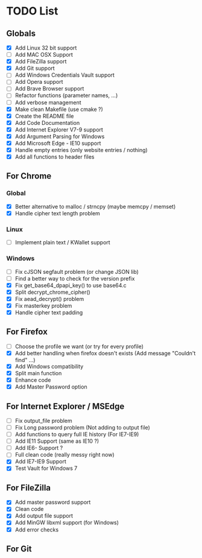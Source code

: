 # TODO List

## Globals 
- [x] Add Linux 32 bit support
- [ ] Add MAC OSX Support
- [x] Add FileZilla support
- [x] Add Git support
- [ ] Add Windows Credentials Vault support
- [ ] Add Opera support
- [ ] Add Brave Browser support
- [ ] Refactor functions (parameter names, ...)
- [ ] Add verbose management
- [x] Make clean Makefile (use cmake ?)
- [x] Create the README file
- [x] Add Code Documentation
- [x] Add Internet Explorer V7-9 support 
- [x] Add Argument Parsing for Windows
- [x] Add Microsoft Edge - IE10 support
- [x] Handle empty entries (only website entries / nothing)
- [x] Add all functions to header files

## For Chrome

### Global
- [x] Better alternative to malloc / strncpy (maybe memcpy / memset)
- [x] Handle cipher text length problem

### Linux
- [ ] Implement plain text / KWallet support

### Windows
- [ ] Fix cJSON segfault problem (or change JSON lib)
- [ ] Find a better way to check for the version prefix
- [x] Fix get_base64_dpapi_key() to use base64.c 
- [x] Split decrypt_chrome_cipher() 
- [x] Fix aead_decrypt() problem
- [x] Fix masterkey problem
- [x] Handle cipher text  padding

## For Firefox
- [ ] Choose the profile we want (or try for every profile)
- [x] Add better handling when firefox doesn't exists (Add message "Couldn't find" ...)
- [x] Add Windows compatibility
- [x] Split main function
- [x] Enhance code
- [x] Add Master Password option

## For Internet Explorer / MSEdge
- [ ] Fix output_file problem
- [ ] Fix Long password problem (Not adding to output file)
- [ ] Add functions to query full IE history (For IE7-IE9)
- [ ] Add IE11 Support (same as IE10 ?)
- [ ] Add IE6- Support ?
- [ ] Full clean code (really messy right now)
- [x] Add IE7-IE9 Support
- [x] Test Vault for Windows 7

## For FileZilla
- [x] Add master password support
- [x] Clean code
- [x] Add output file support
- [x] Add MinGW libxml support (for Windows)
- [x] Add error checks

## For Git